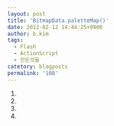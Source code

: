 ```yaml
---
layout: post
title: 'BitmapData.paletteMap()'
date: 2012-02-12 14:44:25+0900
author: b.kim
tags:
  - Flash
  - ActionScript
  - 만든것들
catetory: blogposts
permalink: '108'
---
```



  
1.  
  
  
  
  
  
2.  
  
  
  
  
3.  
  
  
  
  
  
4.  
  
  


